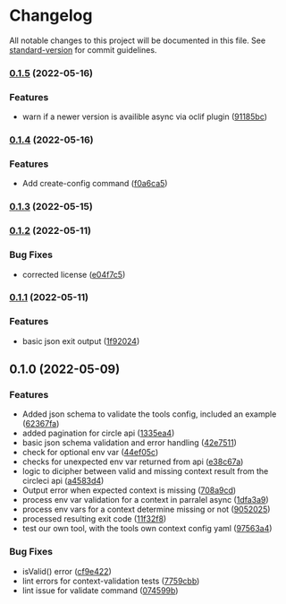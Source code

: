 # Changelog

All notable changes to this project will be documented in this file. See [standard-version](https://github.com/conventional-changelog/standard-version) for commit guidelines.

### [0.1.5](https://github.com/armakuni/circleci-context-validator/compare/v0.1.4...v0.1.5) (2022-05-16)


### Features

* warn if a newer version is availible async via oclif plugin ([91185bc](https://github.com/armakuni/circleci-context-validator/commit/91185bc4458d1530e92c254f192d93f86d2cce29))

### [0.1.4](https://github.com/armakuni/circleci-context-validator/compare/v0.1.3...v0.1.4) (2022-05-16)


### Features

* Add create-config command ([f0a6ca5](https://github.com/armakuni/circleci-context-validator/commit/f0a6ca53f85bcd632cac7c86f793902fafb998e6))

### [0.1.3](https://github.com/armakuni/circleci-context-validator/compare/v0.1.2...v0.1.3) (2022-05-15)

### [0.1.2](https://github.com/armakuni/circleci-context-validator/compare/v0.1.1...v0.1.2) (2022-05-11)


### Bug Fixes

* corrected license ([e04f7c5](https://github.com/armakuni/circleci-context-validator/commit/e04f7c5a64687d0755e6d95d3f719cab139db9ab))

### [0.1.1](https://github.com/armakuni/circleci-context-validator/compare/v0.1.0...v0.1.1) (2022-05-11)


### Features

* basic json exit output ([1f92024](https://github.com/armakuni/circleci-context-validator/commit/1f92024069d01a6e82c3ef8e6abf04b16acbd274))

## 0.1.0 (2022-05-09)


### Features

* Added json schema to validate the tools config, included an example ([62367fa](https://github.com/armakuni/circleci-context-validator/commit/62367fa4b08009e40180ceef1028ae2eb0c75bd2))
* added pagination for circle api ([1335ea4](https://github.com/armakuni/circleci-context-validator/commit/1335ea47f1812d3e9239b4d7d3890216754b5815))
* basic json schema validation and error handling ([42e7511](https://github.com/armakuni/circleci-context-validator/commit/42e75113b37d4c48f836c46c72462c29a5068036))
* check for optional env var ([44ef05c](https://github.com/armakuni/circleci-context-validator/commit/44ef05c802775181fb37043d510cd7647ece178b))
* checks for unexpected env var returned from api ([e38c67a](https://github.com/armakuni/circleci-context-validator/commit/e38c67abb1e6fe721775344d3d6129ac931cd1f7))
* logic to dicipher between valid and missing context result from the circleci api ([a4583d4](https://github.com/armakuni/circleci-context-validator/commit/a4583d484ea7966ff9f937617cfc5c129bbdfbc5))
* Output error when expected context is missing ([708a9cd](https://github.com/armakuni/circleci-context-validator/commit/708a9cd8df3369271cb10761410a7cd5b72c4ca7))
* process env var validation for a context in parralel async ([1dfa3a9](https://github.com/armakuni/circleci-context-validator/commit/1dfa3a9d6b1fc78e3f2f30f6847ac745d898990a))
* process env vars for a context determine missing or not ([9052025](https://github.com/armakuni/circleci-context-validator/commit/90520252cecbd0784d1be18c5cefcca838a5af6b))
* processed resulting exit code ([11f32f8](https://github.com/armakuni/circleci-context-validator/commit/11f32f83654729e7b2b5b994d58f767556bc10c5))
* test our own tool, with the tools own context config yaml ([97563a4](https://github.com/armakuni/circleci-context-validator/commit/97563a4c75811998db1d24f2d46f6c9afead48fa))


### Bug Fixes

* isValid() error ([cf9e422](https://github.com/armakuni/circleci-context-validator/commit/cf9e422ea199d937369e725595e0094852b236de))
* lint errors for context-validation tests ([7759cbb](https://github.com/armakuni/circleci-context-validator/commit/7759cbb7a6fb48c7108309d36f3d2b2afa9c24d1))
* lint issue for validate command ([074599b](https://github.com/armakuni/circleci-context-validator/commit/074599b3920143740fa423f0274deeda9cd2a3c9))
